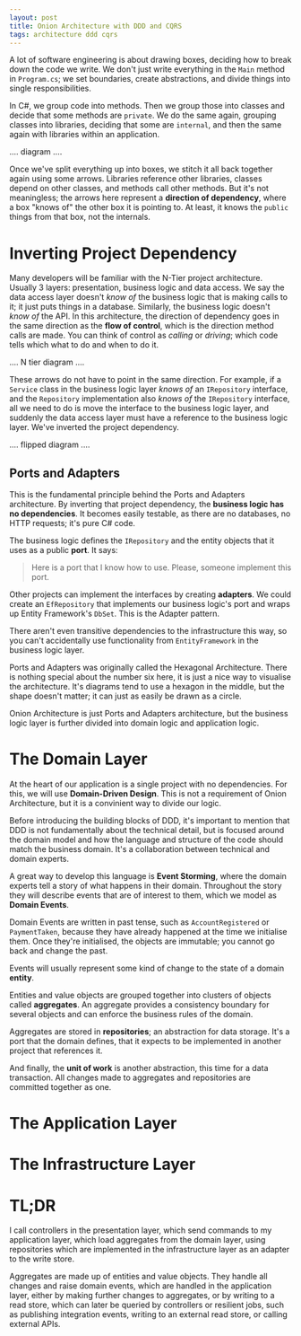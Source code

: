 ```yaml
---
layout: post
title: Onion Architecture with DDD and CQRS
tags: architecture ddd cqrs
---
```


A lot of software engineering is about drawing boxes, deciding how to break down the code we write. We don't just write everything in the `Main` method in `Program.cs`; we set boundaries, create abstractions, and divide things into single responsibilities.

In C#, we group code into methods. Then we group those into classes and decide that some methods are `private`. We do the same again, grouping classes into libraries, deciding that some are `internal`, and then the same again with libraries within an application.

.... diagram ....

Once we've split everything up into boxes, we stitch it all back together again using some arrows. Libraries reference other libraries, classes depend on other classes, and methods call other methods. But it's not meaningless; the arrows here represent a **direction of dependency**, where a box "knows of" the other box it is pointing to. At least, it knows the `public` things from that box, not the internals.

# Inverting Project Dependency

Many developers will be familiar with the N-Tier project architecture. Usually 3 layers: presentation, business logic and data access. We say the data access layer doesn't *know of* the business logic that is making calls to it; it just puts things in a database. Similarly, the business logic doesn't *know of* the API. In this architecture, the direction of dependency goes in the same direction as the **flow of control**, which is the direction method calls are made. You can think of control as *calling* or *driving*; which code tells which what to do and when to do it.

.... N tier diagram ....

These arrows do not have to point in the same direction. For example, if a `Service` class in the business logic layer *knows of* an `IRepository` interface, and the `Repository` implementation also *knows of* the `IRepository` interface, all we need to do is move the interface to the business logic layer, and suddenly the data access layer must have a reference to the business logic layer. We've inverted the project dependency.

.... flipped diagram ....

## Ports and Adapters

This is the fundamental principle behind the Ports and Adapters architecture. By inverting that project dependency, the **business logic has no dependencies**. It becomes easily testable, as there are no databases, no HTTP requests; it's pure C# code.

The business logic defines the `IRepository` and the entity objects that it uses as a public **port**. It says:
> Here is a port that I know how to use. Please, someone implement this port.

Other projects can implement the interfaces by creating **adapters**. We could create an `EfRepository` that implements our business logic's port and wraps up Entity Framework's `DbSet`. This is the Adapter pattern.

There aren't even transitive dependencies to the infrastructure this way, so you can't accidentally use functionality from `EntityFramework` in the business logic layer.

Ports and Adapters was originally called the Hexagonal Architecture. There is nothing special about the number six here, it is just a nice way to visualise the architecture. It's diagrams tend to use a hexagon in the middle, but the shape doesn't matter; it can just as easily be drawn as a circle.

Onion Architecture is just Ports and Adapters architecture, but the business logic layer is further divided into domain logic and application logic.

# The Domain Layer

At the heart of our application is a single project with no dependencies. For this, we will use **Domain-Driven Design**. This is not a requirement of Onion Architecture, but it is a convinient way to divide our logic.

Before introducing the building blocks of DDD, it's important to mention that DDD is not fundamentally about the technical detail, but is focused around the domain model and how the language and structure of the code should match the business domain. It's a collaboration between technical and domain experts.

A great way to develop this language is **Event Storming**, where the domain experts tell a story of what happens in their domain. Throughout the story they will describe events that are of interest to them, which we model as **Domain Events**.

Domain Events are written in past tense, such as `AccountRegistered` or `PaymentTaken`, because they have already happened at the time we initialise them. Once they're initialised, the objects are immutable; you cannot go back and change the past.

Events will usually represent some kind of change to the state of a domain **entity**.

Entities and value objects are grouped together into clusters of objects called **aggregates**. An aggregate provides a consistency boundary for several objects and can enforce the business rules of the domain.

Aggregates are stored in **repositories**; an abstraction for data storage. It's a port that the domain defines, that it expects to be implemented in another project that references it.

And finally, the **unit of work** is another abstraction, this time for a data transaction. All changes made to aggregates and repositories are committed together as one.

# The Application Layer



# The Infrastructure Layer



# TL;DR

I call controllers in the presentation layer, which send commands to my application layer, which load aggregates from the domain layer, using repositories which are implemented in the infrastructure layer as an adapter to the write store.

Aggregates are made up of entities and value objects. They handle all changes and raise domain events, which are handled in the application layer, either by making further changes to aggregates, or by writing to a read store, which can later be queried by controllers or resilient jobs, such as publishing integration events, writing to an external read store, or calling external APIs.